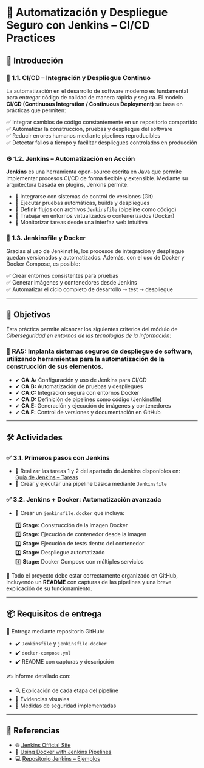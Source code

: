 # 🚀 Automatización y Despliegue Seguro con Jenkins – CI/CD Practices

## 📌 Introducción

### 🔄 1.1. CI/CD – Integración y Despliegue Continuo
La automatización en el desarrollo de software moderno es fundamental para entregar código de calidad de manera rápida y segura. El modelo **CI/CD (Continuous Integration / Continuous Deployment)** se basa en prácticas que permiten:

✅ Integrar cambios de código constantemente en un repositorio compartido  
✅ Automatizar la construcción, pruebas y despliegue del software  
✅ Reducir errores humanos mediante pipelines reproducibles  
✅ Detectar fallos a tiempo y facilitar despliegues controlados en producción

### ⚙️ 1.2. Jenkins – Automatización en Acción
**Jenkins** es una herramienta open-source escrita en Java que permite implementar procesos CI/CD de forma flexible y extensible. Mediante su arquitectura basada en plugins, Jenkins permite:

- 🔹 Integrarse con sistemas de control de versiones (Git)  
- 🔹 Ejecutar pruebas automáticas, builds y despliegues  
- 🔹 Definir flujos con archivos `Jenkinsfile` (pipeline como código)  
- 🔹 Trabajar en entornos virtualizados o contenerizados (Docker)  
- 🔹 Monitorizar tareas desde una interfaz web intuitiva

### 📄 1.3. Jenkinsfile y Docker
Gracias al uso de Jenkinsfile, los procesos de integración y despliegue quedan versionados y automatizados. Además, con el uso de Docker y Docker Compose, es posible:

✅ Crear entornos consistentes para pruebas  
✅ Generar imágenes y contenedores desde Jenkins  
✅ Automatizar el ciclo completo de desarrollo ➝ test ➝ despliegue

---

## 🎯 Objetivos

Esta práctica permite alcanzar los siguientes criterios del módulo de *Ciberseguridad en entornos de las tecnologías de la información*:

### 📌 RA5: Implanta sistemas seguros de despliegue de software, utilizando herramientas para la automatización de la construcción de sus elementos.

- ✔ **CA.A:** Configuración y uso de Jenkins para CI/CD  
- ✔ **CA.B:** Automatización de pruebas y despliegues  
- ✔ **CA.C:** Integración segura con entornos Docker  
- ✔ **CA.D:** Definición de pipelines como código (Jenkinsfile)  
- ✔ **CA.E:** Generación y ejecución de imágenes y contenedores  
- ✔ **CA.F:** Control de versiones y documentación en GitHub

---

## 🛠️ Actividades

### ✅ 3.1. Primeros pasos con Jenkins
- 🔧 Realizar las tareas 1 y 2 del apartado de Jenkins disponibles en:  
  [Guía de Jenkins – Tareas](https://psegarrac.github.io/Ciberseguridad-PePS/tema5/cd/ci/2022/01/13/jenkins.html#tareas)  
- 📄 Crear y ejecutar una pipeline básica mediante `Jenkinsfile`

### ✅ 3.2. Jenkins + Docker: Automatización avanzada
- 🔄 Crear un `jenkinsfile.docker` que incluya:

  1️⃣ **Stage:** Construcción de la imagen Docker  
  2️⃣ **Stage:** Ejecución de contenedor desde la imagen  
  3️⃣ **Stage:** Ejecución de tests dentro del contenedor  
  4️⃣ **Stage:** Despliegue automatizado  
  5️⃣ **Stage:** Docker Compose con múltiples servicios

📁 Todo el proyecto debe estar correctamente organizado en GitHub, incluyendo un **README** con capturas de las pipelines y una breve explicación de su funcionamiento.

---

## 📦 Requisitos de entrega

📂 Entrega mediante repositorio GitHub:  
- ✔️ `Jenkinsfile` y `jenkinsfile.docker`  
- ✔️ `docker-compose.yml`  
- ✔️ README con capturas y descripción  

✍️ Informe detallado con:  
- 🔍 Explicación de cada etapa del pipeline  
- 📸 Evidencias visuales  
- 🔐 Medidas de seguridad implementadas

---

## 📖 Referencias

- 🌐 [Jenkins Official Site](https://www.jenkins.io)  
- 📘 [Using Docker with Jenkins Pipelines](https://www.jenkins.io/doc/book/pipeline/docker/)  
- 💻 [Repositorio Jenkins – Ejemplos](https://github.com/jenkinsci/pipeline-examples)

